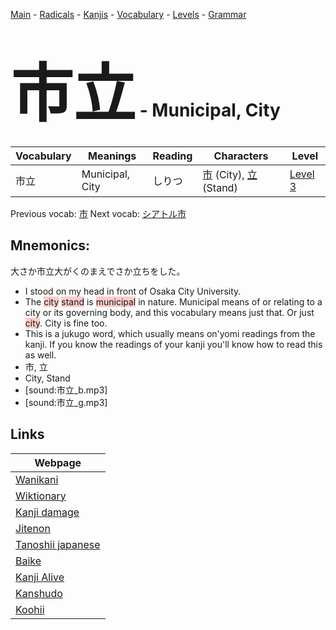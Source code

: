 <style> bigfont {font-size: 100px}</style>
[Main](../README.md) -
[Radicals](../radicals.md) -
[Kanjis](../kanjis.md) -
[Vocabulary](../vocabulary.md) -
[Levels](../levels.md) -
[Grammar](../grammar.md)
# <bigfont> 市立</bigfont> - Municipal, City 

| Vocabulary | Meanings | Reading | Characters | Level |
| --- | --- | --- | --- | --- |
| 市立 | Municipal, City | しりつ |  [市](../kanjis/市.md) (City), [立](../kanjis/立.md) (Stand) | [Level 3](../levels/wk_level3.md) |

Previous vocab: [市](市.md) Next vocab: [シアトル市](シアトル市.md) 

## Mnemonics:
大さか市立大がくのまえでさか立ちをした。
* I stood on my head in front of Osaka City University.
* The <span style="background-color:#ffcccb"> city</span> <span style="background-color:#ffcccb"> stand</span> is <span style="background-color:#ffcccb"> municipal</span> in nature. Municipal means of or relating to a city or its governing body, and this vocabulary means just that. Or just <span style="background-color:#ffcccb"> city</span>. City is fine too.
* This is a jukugo word, which usually means on'yomi readings from the kanji. If you know the readings of your kanji you'll know how to read this as well.
* 市, 立
* City, Stand
* [sound:市立_b.mp3]
* [sound:市立_g.mp3]


## Links 

| Webpage |
| --- |
| [Wanikani          ](https://www.wanikani.com/kanji/市立) |
| [Wiktionary        ](https://en.wiktionary.org/wiki/市立) |
| [Kanji damage      ](http://www.kanjidamage.com/kanji/search?utf8=✓&q=市立) |
| [Jitenon           ](https://jitenon.com/kanji/市立) |
| [Tanoshii japanese ](https://www.tanoshiijapanese.com/dictionary/kanji.cfm?k=市立) |
| [Baike             ](https://baike.baidu.com/item/市立) |
| [Kanji Alive       ](https://app.kanjialive.com/市立) |
| [Kanshudo          ](https://www.kanshudo.com/searchmn?q=市立) |
| [Koohii            ](https://kanji.koohii.com/study/kanji/市立) |
